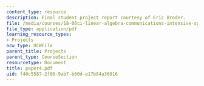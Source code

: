 ```yaml
---
content_type: resource
description: Final student project report courtesy of Eric Broder.
file: /media/courses/18-06ci-linear-algebra-communications-intensive-spring-2004/f40c55872f069ab7b60de17b84a36016_paper4.pdf
file_type: application/pdf
learning_resource_types:
- Projects
ocw_type: OCWFile
parent_title: Projects
parent_type: CourseSection
resourcetype: Document
title: paper4.pdf
uid: f40c5587-2f06-9ab7-b60d-e17b84a36016
---
```

